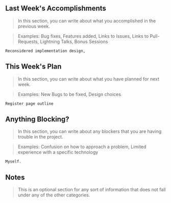 ## Last Week's Accomplishments

> In this section, you can write about what you accomplished in the previous week.

> Examples:
> Bug fixes, Features added, Links to Issues, Links to Pull-Requests, Lightning Talks, Bonus Sessions
	
	Reconsidered implementation design, 
	
	
## This Week's Plan

> In this section, you can write about what you have planned for next week.

> Examples: New Bugs to be fixed, Design choices
	
	Register page outline
	

## Anything Blocking?

> In this section, you can write about any blockers that you are having trouble in the project.

> Examples: Confusion on how to approach a problem, Limited experience with a specific technology
	
	Myself.
	

## Notes

> This is an optional section for any sort of information that does not fall under any of the other categories.
